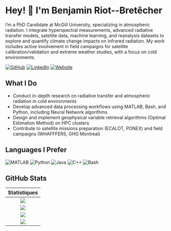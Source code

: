 # Hey! 👋 I'm Benjamin Riot--Bretêcher

I’m a PhD Candidate at McGill University, specializing in atmospheric radiation. I integrate hyperspectral measurements, advanced radiative transfer models, satellite data, machine learning, and reanalysis datasets to explore and quantify climate change impacts on infrared radiation. My work includes active involvement in field campaigns for satellite calibration/validation and extreme weather studies, with a focus on cold environments.

[![GitHub](https://img.shields.io/badge/GitHub-@binmenja-black)](https://github.com/binmenja)
[![LinkedIn](https://img.shields.io/badge/LinkedIn-@binmenja-blue)](https://www.linkedin.com/in/benjamin-rb)
[![Website](https://img.shields.io/badge/Website-@binmenja-red)](https://binmenja.github.io/)

## What I Do
- Conduct in-depth research on radiative transfer and atmospheric radiation in cold environments
- Develop advanced data processing workflows using MATLAB, Bash, and Python, including Neural Network algorithms
- Design and implement geophysical variable retrieval algorithms (Optimal Estimation Method) on HPC clusters
- Contribute to satellite missions preparation (ECALOT, PONEX) and field campaigns (WHAFFFERS, GHG Montreal)

## Languages I Prefer
![MATLAB](https://img.shields.io/badge/MATLAB-0076A8?style=for-the-badge&logo=mathworks&logoColor=white)
![Python](https://img.shields.io/badge/Python-3776AB?style=for-the-badge&logo=python&logoColor=white)
![Java](https://img.shields.io/badge/Java-007396?style=for-the-badge&logo=java&logoColor=white)
![C++](https://img.shields.io/badge/C++-00599C?style=for-the-badge&logo=cplusplus&logoColor=white)
![Bash](https://img.shields.io/badge/Bash-4EAA25?style=for-the-badge&logo=gnu-bash&logoColor=white)



## GitHub Stats

|                                                                     Statistiques                                                                     |
|:------------------------------------------------------------------------------------------------------------------------------------------------------:|
| ![](https://activity-graph.herokuapp.com/graph?username=binmenja&theme=react-dark&hide_border=true&area=true) |
| ![](https://github-readme-stats.vercel.app/api?username=binmenja&show_icons=true&theme=algolia)              |
| ![](https://github-readme-streak-stats.herokuapp.com/?user=binmenja&theme=algolia)                    |
| ![](https://github-readme-stats.vercel.app/api/top-langs/?username=binmenja&langs_count=8&theme=algolia&layout=compact&custom_title=Langages%20que%20j%27utilise) |
